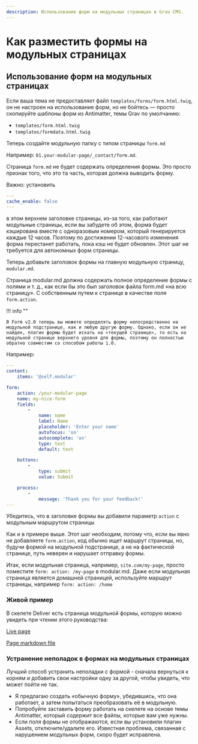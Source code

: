 ```yaml
---
description: Использование форм на модульных страницах в Grav CMS.
---
```


# Как разместить формы на модульных страницах

## Использование форм на модульных страницах

Если ваша тема не предоставляет файл `templates/forms/form.html.twig`, он не настроен на использование форм, но не бойтесь — просто скопируйте шаблоны форм из Antimatter, темы Grav по умолчанию:

- `templates/form.html.twig`
- `templates/formdata.html.twig`

Теперь создайте модульную папку с типом страницы `form.md`

Например: `01.your-modular-page/_contact/form.md`.

Страница `form.md` не будет содержать определения формы. Это просто признак того, что это та часть, которая должна выводить форму.

Важно: установить

```yaml
---
cache_enable: false
---
```

в этом верхнем заголовке страницы, из-за того, как работают модульные страницы, если вы забудете об этом, форма будет кэширована вместе с одноразовым номером, который генерируется каждые 12 часов. Поэтому по достижении 12-часового изменения форма перестанет работать, пока кэш не будет обновлен. Этот шаг не требуется для автономных форм страницы.

Теперь добавьте заголовок формы на главную модульную страницу, `modular.md`.

Страница modular.md должна содержать полное определение формы с полями и т. д., как если бы это был заголовок файла form.md «на всю страницу». С собственным путем к странице в качестве поля `form.action`.

!!! info ""

    В Form v2.0 теперь вы можете определять форму непосредственно на модульной подстранице, как и любую другую форму. Однако, если он не найден, плагин формы будет искать на «текущей странице», то есть на модульной странице верхнего уровня для формы, поэтому он полностью обратно совместим со способом работы 1.0.

Например:

```yaml
---
content:
    items: '@self.modular'

form:
    action: /your-modular-page
    name: my-nice-form
    fields:
        -
            name: name
            label: Name
            placeholder: 'Enter your name'
            autofocus: 'on'
            autocomplete: 'on'
            type: text
            default: test

    buttons:
        -
            type: submit
            value: Submit

    process:
        -
            message: 'Thank you for your feedback!'
---

```

Убедитесь, что в заголовке формы вы добавили параметр `action` с модульным маршрутом страницы

Как и в примере выше.
Этот шаг необходим, потому что, если вы явно не добавляете `form.action`, код обычно ищет маршрут страницы, но, будучи формой на модульной подстранице, а не на фактической странице, путь неверен и нарушает отправку формы.

Итак, если модульная страница, например, `site.com/my-page`, просто поместите `form: action: /my-page` в modular.md.
Даже если модульная страница является домашней страницей, используйте маршрут страницы, например `form: action: /home`

### Живой пример

В скелете Deliver есть страница модульной формы, которую можно увидеть при чтении этого руководства:

[Live page](http://demo.getgrav.org/deliver-skeleton/contact)

[Page markdown file](https://github.com/getgrav/grav-skeleton-deliver-site/blob/develop/pages/07.contact/modular_alt.md)

### Устранение неполадок в формах на модульных страницах

Лучший способ устранить неполадки с формой - сначала вернуться к корням и добавить свои настройки одну за другой, чтобы увидеть, что может пойти не так.

- Я предлагаю создать «обычную форму», убедившись, что она работает, а затем попытаться преобразовать её в модульную.
- Попробуйте заставить форму работать на скелете на основе темы Antimatter, который содержит все файлы, которые вам уже нужны.
- Если поля формы не отображаются, если вы установили плагин Assets, отключите/удалите его. Известная проблема, связанная с нарушением модульных форм, скоро будет исправлена.
